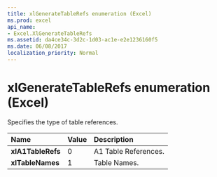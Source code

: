 ```yaml
---
title: xlGenerateTableRefs enumeration (Excel)
ms.prod: excel
api_name:
- Excel.XlGenerateTableRefs
ms.assetid: da4ce34c-3d2c-1d03-ac1e-e2e1236160f5
ms.date: 06/08/2017
localization_priority: Normal
---
```



# xlGenerateTableRefs enumeration (Excel)

Specifies the type of table references.



|Name|Value|Description|
|:-----|:-----|:-----|
| **xlA1TableRefs**|0|A1 Table References.|
| **xlTableNames**|1|Table Names.|

